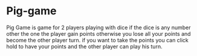 # Pig-game
Pig Game is game for 2 players playing with dice if the dice is any number other the one the player gain points otherwise you lose all your points and become the other player turn. if you want to take the points you can click hold to have your points and the other player can play his turn.
